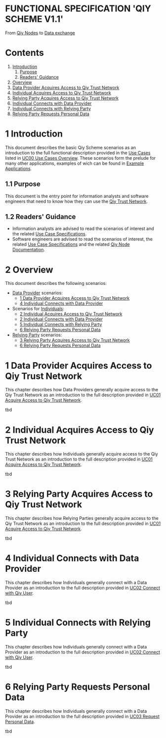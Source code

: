 # FUNCTIONAL SPECIFICATION 'QIY SCHEME V1.1'
From [Qiy Nodes](Definitions.md#qiy-node) to [Data exchange](Definitions.md#data-exchange)


# Contents

1. [Introduction](#1-introduction)
	1. [Purpose](#11-purpose)
	1. [Readers' Guidance](#12-readers-guidance)
1. [Overview](#2-overview)
1. [Data Provider Acquires Access to Qiy Trust Network](#1-data-provider-acquires-access-to-qiy-trust-network)
1. [Individual Acquires Access to Qiy Trust Network](#2-individual-acquires-access-to-qiy-trust-network)
1. [Relying Party Acquires Access to Qiy Trust Network](#3-relying-party-acquires-access-to-qiy-trust-network)
1. [Individual Connects with Data Provider](#4-individual-connects-with-data-provider)
1. [Individual Connects with Relying Party](#5-individual-connects-with-relying-party)
1. [Relying Party Requests Personal Data](#6-relying-party-requests-personal-data)

# 1 Introduction

This document describes the basic Qiy Scheme scenarios as an introduction to the full functional description provided in the [Use Cases](Definitions.md#use-case) listed in [UC00 Use Cases Overview](./use-cases/UC00%20Use%20Cases%20Overview.md).
These scenarios form the prelude for many other applications, examples of wich can be found in [Example Applications](example-applications/Example%20Applications.md).


## 1.1 Purpose

This document is the entry point for information analysts and software engineers that need to know how they can use the [Qiy Trust Network](Definitions.md#qiy-trust-network).

## 1.2 Readers' Guidance

* Information analysts are advised to read the scenarios of interest and the related [Use Case Specifications](use-cases/UC00%20Use%20Cases%20Overvies.md).
* Software engineers are advised to read the scenarios of interest, the related [Use Case Specifications](use-cases/UC00%20Use%20Cases%20Overvies.md) and the related [Qiy Node Documentation](Definitions.md#qiy-node-documentation).

# 2 Overview

This document describes the following scenarios:
* [Data Provider](Definitions.md#data-provider) scenarios:
  * [1 Data Provider Acquires Access to Qiy Trust Network](#1-data-provider-acquires-access-to-qiy-trust-network)
  * [4 Individual Connects with Data Provider](#4-individual-connects-with-data-provider)
* Scenarios for [Individuals](Definitions.md#individual):
  * [2 Individual Acquires Access to Qiy Trust Network](#2-individual-acquires-access-to-qiy-trust-network)
  * [2 Individual Connects with Data Provider](#2-individual-connects-with-data-provider)
  * [5 Individual Connects with Relying Party](#5-individual-connects-with-relying-party)
  * [6 Relying Party Requests Personal Data](#6-relying-party-requests-personal-data)
* [Relying Party](Definitions.md#relying-party) scenarios:
  * [3 Relying Party Acquires Access to Qiy Trust Network](#3-relying-party-acquires-access-to-qiy-trust-network)
  * [6 Relying Party Requests Personal Data](#6-relying-party-requests-personal-data)


# 1 Data Provider Acquires Access to Qiy Trust Network

This chapter describes how Data Providers generally acquire access to the Qiy Trust Network as an introduction to the full description provided in [UC01 Acquire Access to Qiy Trust Network](./use-cases/UC01%20Acquire%20Access%20to%20Qiy%20Trust%20Network.md).

tbd


# 2 Individual Acquires Access to Qiy Trust Network

This chapter describes how Individuals generally acquire access to the Qiy Trust Network as an introduction to the full description provided in [UC01 Acquire Access to Qiy Trust Network](./use-cases/UC01%20Acquire%20Access%20to%20Qiy%20Trust%20Network.md).

tbd


# 3 Relying Party Acquires Access to Qiy Trust Network

This chapter describes how Relying Parties generally acquire access to the Qiy Trust Network as an introduction to the full description provided in [UC01 Acquire Access to Qiy Trust Network](./use-cases/UC01%20Acquire%20Access%20to%20Qiy%20Trust%20Network.md).

tbd


# 4 Individual Connects with Data Provider

This chapter describes how Individuals generally connect with a Data Provider as an introduction to the full description provided in [UC02 Connect with Qiy User](./use-cases/UC02%20Connect%20with%20Qiy%20User.md).

tbd


# 5 Individual Connects with Relying Party

This chapter describes how Individuals generally connect with a Data Provider as an introduction to the full description provided in [UC02 Connect with Qiy User](./use-cases/UC02%20Connect%20with%20Qiy%20User.md).

tbd


# 6 Relying Party Requests Personal Data

This chapter describes how Individuals generally connect with a Data Provider as an introduction to the full description provided in [UC03 Request Personal Data](./use-cases/UC03%20Request%20Personal%20Data.md).

tbd




